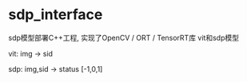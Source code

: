 # sdp_interface
sdp模型部署C++工程, 实现了OpenCV / ORT / TensorRT库
vit和sdp模型

vit: img -> sid

sdp: img,sid -> status [-1,0,1]
